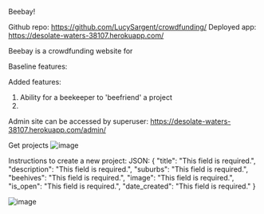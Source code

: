 Beebay!

Github repo: https://github.com/LucySargent/crowdfunding/
Deployed app: https://desolate-waters-38107.herokuapp.com/ 

Beebay is a crowdfunding website for 

Baseline features:

Added features:
1. Ability for a beekeeper to 'beefriend' a project
2. 

Admin site can be accessed by superuser: https://desolate-waters-38107.herokuapp.com/admin/ 

Get projects
![image](https://user-images.githubusercontent.com/86648895/134754607-d6abe65c-7c1c-49e8-872b-8a37a1c1aaea.png)

Instructions to create a new project:
JSON:
{
  "title": "This field is required.",
  "description": "This field is required.",
  "suburbs": "This field is required.",
  "beehives": "This field is required.", 
	"image": "This field is required.",
  "is_open": "This field is required.",
  "date_created": "This field is required."
}

![image](https://user-images.githubusercontent.com/86648895/134754724-dfaf19c0-6494-4141-95a0-cdae08026d13.png)
